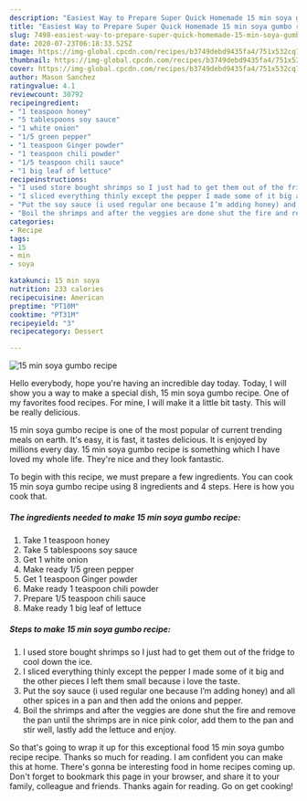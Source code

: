 ```yaml
---
description: "Easiest Way to Prepare Super Quick Homemade 15 min soya gumbo recipe"
title: "Easiest Way to Prepare Super Quick Homemade 15 min soya gumbo recipe"
slug: 7498-easiest-way-to-prepare-super-quick-homemade-15-min-soya-gumbo-recipe
date: 2020-07-23T06:18:33.525Z
image: https://img-global.cpcdn.com/recipes/b3749debd9435fa4/751x532cq70/15-min-soya-gumbo-recipe-recipe-main-photo.jpg
thumbnail: https://img-global.cpcdn.com/recipes/b3749debd9435fa4/751x532cq70/15-min-soya-gumbo-recipe-recipe-main-photo.jpg
cover: https://img-global.cpcdn.com/recipes/b3749debd9435fa4/751x532cq70/15-min-soya-gumbo-recipe-recipe-main-photo.jpg
author: Mason Sanchez
ratingvalue: 4.1
reviewcount: 30792
recipeingredient:
- "1 teaspoon honey"
- "5 tablespoons soy sauce"
- "1 white onion"
- "1/5 green pepper"
- "1 teaspoon Ginger powder"
- "1 teaspoon chili powder"
- "1/5 teaspoon chili sauce"
- "1 big leaf of lettuce"
recipeinstructions:
- "I used store bought shrimps so I just had to get them out of the fridge to cool down the ice."
- "I sliced everything thinly except the pepper I made some of it big and the other pieces I left them small because i love the taste."
- "Put the soy sauce (i used regular one because I’m adding honey) and all other spices in a pan and then add the onions and pepper."
- "Boil the shrimps and after the veggies are done shut the fire and remove the pan until the shrimps are in nice pink color, add them to the pan and stir well, lastly add the lettuce and enjoy."
categories:
- Recipe
tags:
- 15
- min
- soya

katakunci: 15 min soya 
nutrition: 233 calories
recipecuisine: American
preptime: "PT10M"
cooktime: "PT31M"
recipeyield: "3"
recipecategory: Dessert

---
```



![15 min soya gumbo recipe](https://img-global.cpcdn.com/recipes/b3749debd9435fa4/751x532cq70/15-min-soya-gumbo-recipe-recipe-main-photo.jpg)

Hello everybody, hope you're having an incredible day today. Today, I will show you a way to make a special dish, 15 min soya gumbo recipe. One of my favorites food recipes. For mine, I will make it a little bit tasty. This will be really delicious.

15 min soya gumbo recipe is one of the most popular of current trending meals on earth. It's easy, it is fast, it tastes delicious. It is enjoyed by millions every day. 15 min soya gumbo recipe is something which I have loved my whole life. They're nice and they look fantastic.




To begin with this recipe, we must prepare a few ingredients. You can cook 15 min soya gumbo recipe using 8 ingredients and 4 steps. Here is how you cook that.

<!--inarticleads1-->

##### The ingredients needed to make 15 min soya gumbo recipe:

1. Take 1 teaspoon honey
1. Take 5 tablespoons soy sauce
1. Get 1 white onion
1. Make ready 1/5 green pepper
1. Get 1 teaspoon Ginger powder
1. Make ready 1 teaspoon chili powder
1. Prepare 1/5 teaspoon chili sauce
1. Make ready 1 big leaf of lettuce




<!--inarticleads2-->

##### Steps to make 15 min soya gumbo recipe:

1. I used store bought shrimps so I just had to get them out of the fridge to cool down the ice.
1. I sliced everything thinly except the pepper I made some of it big and the other pieces I left them small because i love the taste.
1. Put the soy sauce (i used regular one because I’m adding honey) and all other spices in a pan and then add the onions and pepper.
1. Boil the shrimps and after the veggies are done shut the fire and remove the pan until the shrimps are in nice pink color, add them to the pan and stir well, lastly add the lettuce and enjoy.




So that's going to wrap it up for this exceptional food 15 min soya gumbo recipe recipe. Thanks so much for reading. I am confident you can make this at home. There's gonna be interesting food in home recipes coming up. Don't forget to bookmark this page in your browser, and share it to your family, colleague and friends. Thanks again for reading. Go on get cooking!
